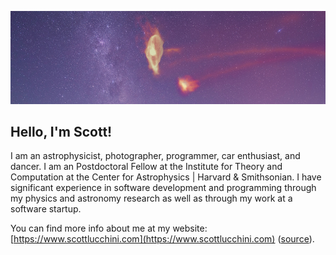 ![Image of simulated Magellanic Clouds superimposed on photo of the Milky Way](banner.jpeg)

## Hello, I'm Scott!

I am an astrophysicist, photographer, programmer, car enthusiast, and dancer. I am an Postdoctoral Fellow at the Institute for Theory and Computation at the Center for Astrophysics | Harvard & Smithsonian. I have significant experience in software development and programming through my physics and astronomy research as well as through my work at a software startup.

You can find more info about me at my website: [https://www.scottlucchini.com](https://www.scottlucchini.com) ([source](https://github.com/slucchini/slucchini.github.io)).


<!--
**slucchini/slucchini** is a ✨ _special_ ✨ repository because its `README.md` (this file) appears on your GitHub profile.

Here are some ideas to get you started:

- 🔭 I’m currently working on ...
- 🌱 I’m currently learning ...
- 👯 I’m looking to collaborate on ...
- 🤔 I’m looking for help with ...
- 💬 Ask me about ...
- 📫 How to reach me: ...
- 😄 Pronouns: ...
- ⚡ Fun fact: ...
-->
